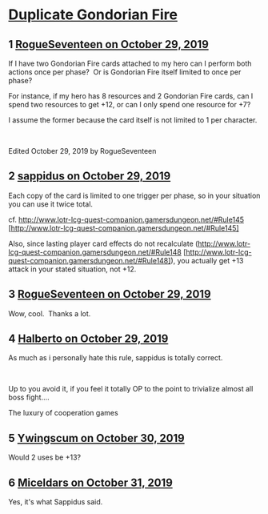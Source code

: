# [Duplicate Gondorian Fire](https://community.fantasyflightgames.com/topic/301676-duplicate-gondorian-fire/)

## 1 [RogueSeventeen on October 29, 2019](https://community.fantasyflightgames.com/topic/301676-duplicate-gondorian-fire/?do=findComment&comment=3817489)

If I have two Gondorian Fire cards attached to my hero can I perform both actions once per phase?  Or is Gondorian Fire itself limited to once per phase?

For instance, if my hero has 8 resources and 2 Gondorian Fire cards, can I spend two resources to get +12, or can I only spend one resource for +7?

I assume the former because the card itself is not limited to 1 per character.

 

Edited October 29, 2019 by RogueSeventeen

## 2 [sappidus on October 29, 2019](https://community.fantasyflightgames.com/topic/301676-duplicate-gondorian-fire/?do=findComment&comment=3817563)

Each copy of the card is limited to one trigger per phase, so in your situation you can use it twice total.

cf. http://www.lotr-lcg-quest-companion.gamersdungeon.net/#Rule145 [http://www.lotr-lcg-quest-companion.gamersdungeon.net/#Rule145]

Also, since lasting player card effects do not recalculate (http://www.lotr-lcg-quest-companion.gamersdungeon.net/#Rule148 [http://www.lotr-lcg-quest-companion.gamersdungeon.net/#Rule148]), you actually get +13 attack in your stated situation, not +12.

## 3 [RogueSeventeen on October 29, 2019](https://community.fantasyflightgames.com/topic/301676-duplicate-gondorian-fire/?do=findComment&comment=3817574)

Wow, cool.  Thanks a lot.

## 4 [Halberto on October 29, 2019](https://community.fantasyflightgames.com/topic/301676-duplicate-gondorian-fire/?do=findComment&comment=3817587)

As much as i personally hate this rule, sappidus is totally correct. 

 

Up to you avoid it, if you feel it totally OP to the point to trivialize almost all boss fight....

The luxury of cooperation games

## 5 [Ywingscum on October 30, 2019](https://community.fantasyflightgames.com/topic/301676-duplicate-gondorian-fire/?do=findComment&comment=3818151)

Would 2 uses be +13?

## 6 [Miceldars on October 31, 2019](https://community.fantasyflightgames.com/topic/301676-duplicate-gondorian-fire/?do=findComment&comment=3818857)

Yes, it's what Sappidus said.


